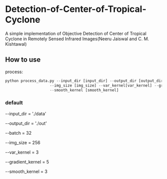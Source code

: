 # Detection-of-Center-of-Tropical-Cyclone
A simple implementation of Objective Detection of Center of Tropical Cyclone in Remotely Sensed Infrared Images(Neeru Jaiswal and C. M. Kishtawal)

## How to use

process:
```python
python process_data.py --input_dir [input_dir] --output_dir [output_dir] --batch [batch] \
                    --img_size [img_size] --var_kernel[var_kernel] --gradient_kernel [gradient_kernel] \
                    --smooth_kernel [smooth_kernel]
```

### default
  --input_dir       = './data'
  
  --output_dir      = './out'
  
  --batch           = 32
  
  --img_size        = 256
  
  --var_kernel      = 3
  
  --gradient_kernel = 5
  
  --smooth_kernel   = 3
